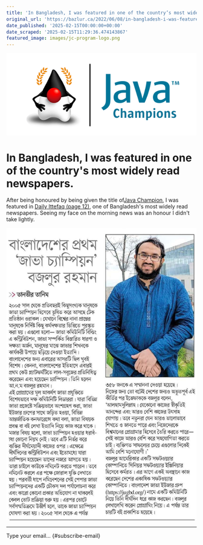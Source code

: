 ```yaml
---
title: 'In Bangladesh, I was featured in one of the country’s most widely read newspapers.'
original_url: 'https://bazlur.ca/2022/06/08/in-bangladesh-i-was-featured-in-one-of-the-countrys-most-widely-read-newspapers/'
date_published: '2025-02-15T00:00:00+00:00'
date_scraped: '2025-02-15T11:29:36.474143867'
featured_image: images/jc-program-logo.png
---
```


![](images/jc-program-logo.png)

In Bangladesh, I was featured in one of the country's most widely read newspapers.
==================================================================================

After being honoured by being given the title of[Java Champion](https://twitter.com/Java_Champions/status/1523728715368509440), I was featured in [Daily Ittefaq (page 12)](https://epaper.ittefaq.com.bd/epaper/2022-06-08/1/1), one of Bangladesh's most widely read newspapers. Seeing my face on the morning news was an honour I didn't take lightly.

![](images/286520679-10222965907476218-7855543854142364207-n.jpg)  

*** ** * ** ***

Type your email... {#subscribe-email}
